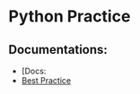 # Python Practice

## Documentations:
- [Docs: 
- [Best Practice](https://www.python.org/dev/peps/pep-0008/)